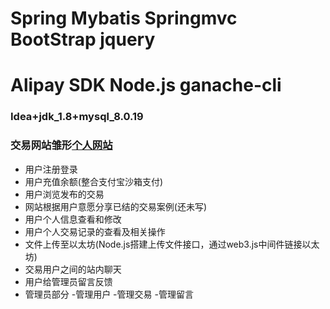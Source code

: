 # Spring Mybatis Springmvc BootStrap jquery
# Alipay SDK  Node.js ganache-cli 
### Idea+jdk_1.8+mysql_8.0.19
### 交易网站雏形[个人网站](http://101.132.151.5:8080)
+ 用户注册登录
+ 用户充值余额(整合支付宝沙箱支付)
+ 用户浏览发布的交易
+ 网站根据用户意愿分享已结的交易案例(还未写)
+ 用户个人信息查看和修改
+ 用户个人交易记录的查看及相关操作
+ 文件上传至以太坊(Node.js搭建上传文件接口，通过web3.js中间件链接以太坊)
+ 交易用户之间的站内聊天
+ 用户给管理员留言反馈
+ 管理员部分
  -管理用户
  -管理交易
  -管理留言
